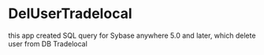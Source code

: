 DelUserTradelocal
=================
this app created SQL query for Sybase anywhere 5.0 and later, which delete user from DB Tradelocal
